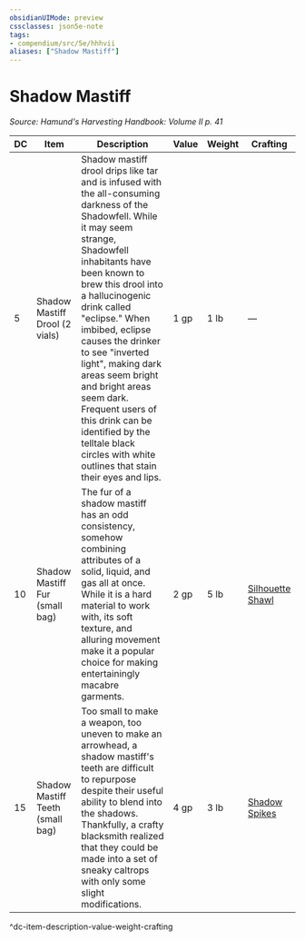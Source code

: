 ```yaml
---
obsidianUIMode: preview
cssclasses: json5e-note
tags:
- compendium/src/5e/hhhvii
aliases: ["Shadow Mastiff"]
---
```

# Shadow Mastiff
*Source: Hamund's Harvesting Handbook: Volume II p. 41* 

| DC | Item | Description | Value | Weight | Crafting |
|----|------|-------------|-------|--------|----------|
| 5 | Shadow Mastiff Drool (2 vials) | Shadow mastiff drool drips like tar and is infused with the all-consuming darkness of the Shadowfell. While it may seem strange, Shadowfell inhabitants have been known to brew this drool into a hallucinogenic drink called "eclipse." When imbibed, eclipse causes the drinker to see "inverted light", making dark areas seem bright and bright areas seem dark. Frequent users of this drink can be identified by the telltale black circles with white outlines that stain their eyes and lips. | 1 gp | 1 lb | — |
| 10 | Shadow Mastiff Fur (small bag) | The fur of a shadow mastiff has an odd consistency, somehow combining attributes of a solid, liquid, and gas all at once. While it is a hard material to work with, its soft texture, and alluring movement make it a popular choice for making entertainingly macabre garments. | 2 gp | 5 lb | [Silhouette Shawl](compendium/items/silhouette-shawl-hhhvii.md) |
| 15 | Shadow Mastiff Teeth (small bag) | Too small to make a weapon, too uneven to make an arrowhead, a shadow mastiff's teeth are difficult to repurpose despite their useful ability to blend into the shadows. Thankfully, a crafty blacksmith realized that they could be made into a set of sneaky caltrops with only some slight modifications. | 4 gp | 3 lb | [Shadow Spikes](compendium/items/shadow-spikes-hhhvii.md) |
^dc-item-description-value-weight-crafting